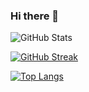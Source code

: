 ### Hi there 👋


![GitHub Stats](https://github-readme-stats.vercel.app/api?username=blessinvarkey&show_icons=true&theme=merko)

[![GitHub Streak](https://github-readme-streak-stats.herokuapp.com?user=blessinvarkey&theme=blueberry&date_format=M%20j%5B%2C%20Y%5D)](https://git.io/streak-stats)

[![Top Langs](https://github-readme-stats.vercel.app/api/top-langs/?username=blessinvarkey&layout=compact)](https://github.com/blessinvarkey)
